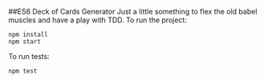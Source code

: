 ##ES6 Deck of Cards Generator
Just a little something to flex the old babel muscles and have a play with TDD.
To run the project:
```
npm install
npm start
```

To run tests:
```
npm test
```
